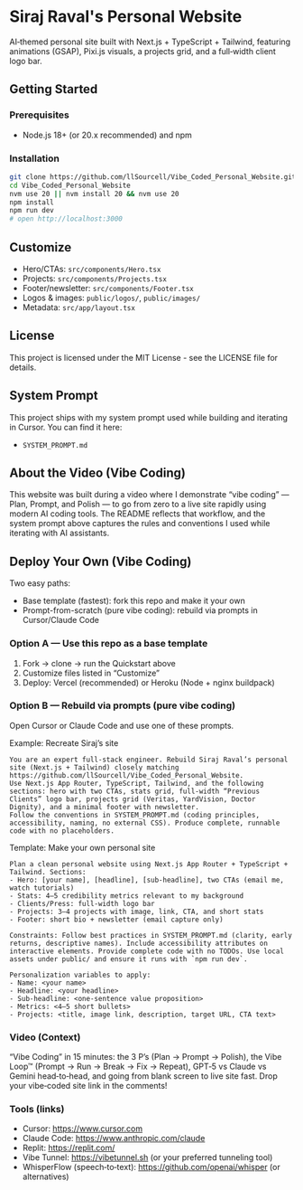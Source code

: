 # Siraj Raval's Personal Website

AI‑themed personal site built with Next.js + TypeScript + Tailwind, featuring animations (GSAP), Pixi.js visuals, a projects grid, and a full‑width client logo bar.

## Getting Started

### Prerequisites

- Node.js 18+ (or 20.x recommended) and npm

### Installation

```bash
git clone https://github.com/llSourcell/Vibe_Coded_Personal_Website.git
cd Vibe_Coded_Personal_Website
nvm use 20 || nvm install 20 && nvm use 20
npm install
npm run dev
# open http://localhost:3000
```

## Customize
- Hero/CTAs: `src/components/Hero.tsx`
- Projects: `src/components/Projects.tsx`
- Footer/newsletter: `src/components/Footer.tsx`
- Logos & images: `public/logos/`, `public/images/`
- Metadata: `src/app/layout.tsx`

## License

This project is licensed under the MIT License - see the LICENSE file for details.

## System Prompt

This project ships with my system prompt used while building and iterating in Cursor. You can find it here:

- `SYSTEM_PROMPT.md`

## About the Video (Vibe Coding)

This website was built during a video where I demonstrate “vibe coding” — Plan, Prompt, and Polish — to go from zero to a live site rapidly using modern AI coding tools. The README reflects that workflow, and the system prompt above captures the rules and conventions I used while iterating with AI assistants.

## Deploy Your Own (Vibe Coding)

Two easy paths:

- Base template (fastest): fork this repo and make it your own
- Prompt-from-scratch (pure vibe coding): rebuild via prompts in Cursor/Claude Code

### Option A — Use this repo as a base template
1) Fork → clone → run the Quickstart above
2) Customize files listed in “Customize”
3) Deploy: Vercel (recommended) or Heroku (Node + nginx buildpack)

### Option B — Rebuild via prompts (pure vibe coding)
Open Cursor or Claude Code and use one of these prompts.

Example: Recreate Siraj’s site
```text
You are an expert full‑stack engineer. Rebuild Siraj Raval’s personal site (Next.js + Tailwind) closely matching https://github.com/llSourcell/Vibe_Coded_Personal_Website. 
Use Next.js App Router, TypeScript, Tailwind, and the following sections: hero with two CTAs, stats grid, full‑width “Previous Clients” logo bar, projects grid (Veritas, YardVision, Doctor Dignity), and a minimal footer with newsletter. 
Follow the conventions in SYSTEM_PROMPT.md (coding principles, accessibility, naming, no external CSS). Produce complete, runnable code with no placeholders.
```

Template: Make your own personal site
```text
Plan a clean personal website using Next.js App Router + TypeScript + Tailwind. Sections: 
- Hero: [your name], [headline], [sub‑headline], two CTAs (email me, watch tutorials)
- Stats: 4–5 credibility metrics relevant to my background
- Clients/Press: full‑width logo bar
- Projects: 3–4 projects with image, link, CTA, and short stats
- Footer: short bio + newsletter (email capture only)

Constraints: Follow best practices in SYSTEM_PROMPT.md (clarity, early returns, descriptive names). Include accessibility attributes on interactive elements. Provide complete code with no TODOs. Use local assets under public/ and ensure it runs with `npm run dev`.

Personalization variables to apply: 
- Name: <your name>
- Headline: <your headline>
- Sub‑headline: <one‑sentence value proposition>
- Metrics: <4–5 short bullets>
- Projects: <title, image link, description, target URL, CTA text>
```

### Video (Context)
“Vibe Coding” in 15 minutes: the 3 P’s (Plan → Prompt → Polish), the Vibe Loop™ (Prompt → Run → Break → Fix → Repeat), GPT‑5 vs Claude vs Gemini head‑to‑head, and going from blank screen to live site fast. Drop your vibe‑coded site link in the comments!

### Tools (links)
- Cursor: https://www.cursor.com
- Claude Code: https://www.anthropic.com/claude
- Replit: https://replit.com/
- Vibe Tunnel: https://vibetunnel.sh (or your preferred tunneling tool)
- WhisperFlow (speech‑to‑text): https://github.com/openai/whisper (or alternatives)
